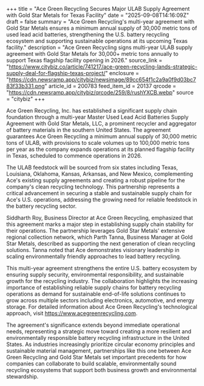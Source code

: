 +++
title = "Ace Green Recycling Secures Major ULAB Supply Agreement with Gold Star Metals for Texas Facility"
date = "2025-09-08T14:16:09Z"
draft = false
summary = "Ace Green Recycling's multi-year agreement with Gold Star Metals ensures a minimum annual supply of 30,000 metric tons of used lead acid batteries, strengthening the U.S. battery recycling ecosystem and supporting sustainable operations at its upcoming Texas facility."
description = "Ace Green Recycling signs multi-year ULAB supply agreement with Gold Star Metals for 30,000+ metric tons annually to support Texas flagship facility opening in 2026."
source_link = "https://www.citybiz.co/article/741217/ace-green-recycling-lands-strategic-supply-deal-for-flagship-texas-project/"
enclosure = "https://cdn.newsramp.app/citybiz/newsimage/89cc654f1c2a9a0f9d03bc783f33b331.png"
article_id = 200783
feed_item_id = 20137
qrcode = "https://cdn.newsramp.app/citybiz/qrcode/259/8/rushYXCB.webp"
source = "citybiz"
+++

<p>Ace Green Recycling, Inc. has established a significant supply chain foundation through a multi-year Master Used Lead Acid Batteries Supply Agreement with Gold Star Metals, LLC, a prominent recycler and aggregator of battery materials in the southern United States. The agreement guarantees Ace Green Recycling a minimum annual supply of 30,000 metric tons of ULAB, with provisions to scale volumes up to 100,000 metric tons per year as the company expands operations at its planned flagship facility in Texas, scheduled to commence operations in 2026.</p><p>The ULAB feedstock will be sourced from six states including Texas, Louisiana, Oklahoma, Kansas, Arkansas, and New Mexico, complementing Ace's existing supply agreements and creating a robust pipeline for the company's clean recycling technology. This partnership represents a critical advancement in securing a stable and sustainable supply chain for Ace's U.S. operations, addressing the growing need for reliable feedstock in the battery recycling sector.</p><p>Siddharth Roy, Business Director at Ace Green Recycling, emphasized that this agreement marks a major step in establishing supply chain stability for their operations. The partnership leverages Gold Star Metals' extensive regional collection network, which Parth Tanna, Business Manager at Gold Star Metals, described as supporting the next generation of clean recycling solutions. Tanna noted that Ace demonstrates visionary leadership in scaling environmentally friendly approaches to lead battery recycling.</p><p>This multi-year agreement strengthens the entire U.S. battery ecosystem by ensuring supply security, environmental responsibility, and sustainable growth for the recycling industry. The collaboration highlights the increasing importance of establishing reliable supply chains for battery recycling operations as demand for sustainable end-of-life solutions continues to grow across multiple sectors including electronics, automotive, and energy storage. For detailed information about Ace Green Recycling's technological approach, visit <a href="https://www.acegreenrecycling.com" rel="nofollow" target="_blank">https://www.acegreenrecycling.com</a>.</p><p>The agreement's significance extends beyond immediate operational needs, representing a strategic move toward creating a more resilient and environmentally responsible battery recycling infrastructure in the United States. As industries increasingly prioritize circular economy principles and sustainable material management, partnerships like this one between Ace Green Recycling and Gold Star Metals set important precedents for how companies can collaborate to build scalable, environmentally sound recycling ecosystems that support both business growth and environmental stewardship.</p>